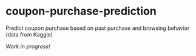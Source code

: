 # coupon-purchase-prediction
Predict coupon purchase based on past purchase and browsing behavior (data from Kaggle)

_Work in progress!_
